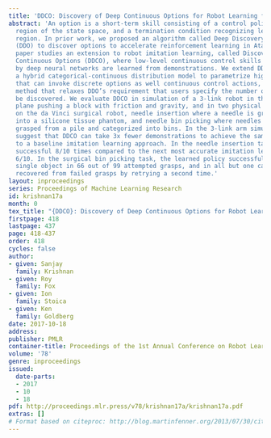 ```yaml
---
title: 'DDCO: Discovery of Deep Continuous Options for Robot Learning from Demonstrations'
abstract: 'An option is a short-term skill consisting of a control policy for a specified
  region of the state space, and a termination condition recognizing leaving that
  region. In prior work, we proposed an algorithm called Deep Discovery of Options
  (DDO) to discover options to accelerate reinforcement learning in Atari games. This
  paper studies an extension to robot imitation learning, called Discovery of Deep
  Continuous Options (DDCO), where low-level continuous control skills parametrized
  by deep neural networks are learned from demonstrations. We extend DDO with: (1)
  a hybrid categorical-continuous distribution model to parametrize high-level policies
  that can invoke discrete options as well continuous control actions, and (2) a cross-validation
  method that relaxes DDO’s requirement that users specify the number of options to
  be discovered. We evaluate DDCO in simulation of a 3-link robot in the vertical
  plane pushing a block with friction and gravity, and in two physical experiments
  on the da Vinci surgical robot, needle insertion where a needle is grasped and inserted
  into a silicone tissue phantom, and needle bin picking where needles and pins are
  grasped from a pile and categorized into bins. In the 3-link arm simulation, results
  suggest that DDCO can take 3x fewer demonstrations to achieve the same reward compared
  to a baseline imitation learning approach. In the needle insertion task, DDCO was
  successful 8/10 times compared to the next most accurate imitation learning baseline
  6/10. In the surgical bin picking task, the learned policy successfully grasps a
  single object in 66 out of 99 attempted grasps, and in all but one case successfully
  recovered from failed grasps by retrying a second time.'
layout: inproceedings
series: Proceedings of Machine Learning Research
id: krishnan17a
month: 0
tex_title: "{DDCO}: Discovery of Deep Continuous Options for Robot Learning from Demonstrations"
firstpage: 418
lastpage: 437
page: 418-437
order: 418
cycles: false
author:
- given: Sanjay
  family: Krishnan
- given: Roy
  family: Fox
- given: Ion
  family: Stoica
- given: Ken
  family: Goldberg
date: 2017-10-18
address: 
publisher: PMLR
container-title: Proceedings of the 1st Annual Conference on Robot Learning
volume: '78'
genre: inproceedings
issued:
  date-parts:
  - 2017
  - 10
  - 18
pdf: http://proceedings.mlr.press/v78/krishnan17a/krishnan17a.pdf
extras: []
# Format based on citeproc: http://blog.martinfenner.org/2013/07/30/citeproc-yaml-for-bibliographies/
---
```

